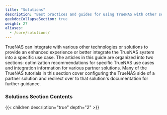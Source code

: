 ```yaml
---
title: "Solutions"
description: "Best practices and guides for using TrueNAS with other software solutions."
geekdocCollapseSection: true
weight: 27
aliases:
  - /core/solutions/
---
```


TrueNAS can integrate with various other technologies or solutions to provide an enhanced experience or better integrate the TrueNAS system into a specific use case.
The articles in this guide are organized into two sections: optimization recommendations for specific TrueNAS use cases and integration information for various partner solutions.
Many of the TrueNAS tutorials in this section cover configuring the TrueNAS side of a partner solution and redirect over to that solution's documentation for further guidance.

### Solutions Section Contents

{{< children description="true" depth="2" >}}
